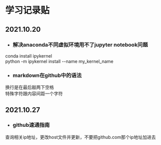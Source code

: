 # 学习记录贴

## 2021.10.20  
* ### 解决anaconda不同虚拟环境用不了jupyter notebook问题  
conda install ipykernel  
python -m ipykernel install --name my_kernel_name  
* ### markdown在github中的语法  
换行是在最后敲两下空格  
特殊字符跟内容间距一个字符  
## 2021.10.27
* ### github速通指南  
查询相关ip地址，更改host文件并更新，不要把github.com那个ip地址加进去
